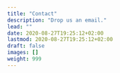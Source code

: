 ```yaml
---
title: "Contact"
description: "Drop us an email."
lead: ""
date: 2020-08-27T19:25:12+02:00
lastmod: 2020-08-27T19:25:12+02:00
draft: false
images: []
weight: 999
---
```


<!-- {{< email user="hello" domain="getdoks.org" >}} -->
